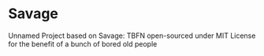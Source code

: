 # Savage

Unnamed Project based on Savage: TBFN open-sourced under MIT License for the benefit of a bunch of bored old people
